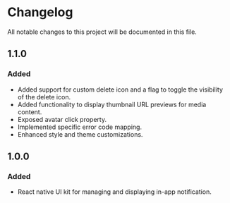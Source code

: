 # Changelog

All notable changes to this project will be documented in this file.

## 1.1.0

### Added
- Added support for custom delete icon and a flag to toggle the visibility of the delete icon.
- Added functionality to display thumbnail URL previews for media content.
- Exposed avatar click property.
- Implemented specific error code mapping.
- Enhanced style and theme customizations.

## 1.0.0

### Added

- React native UI kit for managing and displaying in-app notification.
